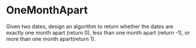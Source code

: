 # OneMonthApart
Given two dates, design an algorithm to return whether the dates are exactly one month apart (return 0), less than one month apart (return -1), or more than one month apart(return 1).
